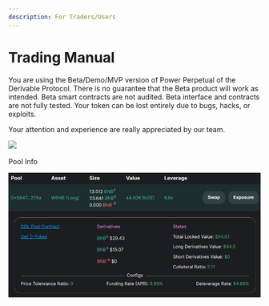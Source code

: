 ```yaml
---
description: For Traders/Users
---
```


# Trading Manual

You are using the Beta/Demo/MVP version of Power Perpetual of the Derivable Protocol. There is no guarantee that the Beta product will work as intended. Beta smart contracts are not audited. Beta interface and contracts are not fully tested. Your token can be lost entirely due to bugs, hacks, or exploits.

Your attention and experience are really appreciated by our team.

![](https://lh3.googleusercontent.com/f9NHQOsGJR\_0wjjid-Jezj4r8chRk1SkSP5Gsop02BW19kyMuxe8Pp7kdWNNc7UKVZD-ulePcdb6Fyn6EdM3IG5sNNcFeCBEuHUlyBmkucqXIRiccYeS7LQWVkvxPyrnobzgUk3FHdH\_TyWnuGDb9H6OhyuHEmTTvftsB7pl8e6mA7MbHOo9RGtQSoGOWA)

Pool Info

<img src=".gitbook/assets/image (2).png" alt="" data-size="original">
